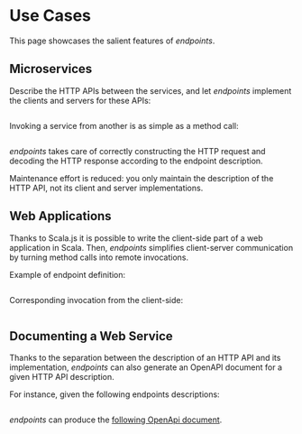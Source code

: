 # Use Cases

This page showcases the salient features of *endpoints*.

## Microservices

Describe the HTTP APIs between the services, and let *endpoints* implement
the clients and servers for these APIs:

~~~ scala src=../../../examples/cqrs/commands-endpoints/src/main/scala/cqrs/commands/CommandsEndpoints.scala#microservice-endpoint-description
~~~

Invoking a service from another is as simple as a method call:

~~~ scala src=../../../examples/cqrs/public-server/src/main/scala/cqrs/publicserver/PublicServer.scala#microservice-endpoint-invocation
~~~

*endpoints* takes care of correctly constructing the HTTP request and
decoding the HTTP response according to the endpoint description.

Maintenance effort is reduced: you only maintain the description of
the HTTP API, not its client and server implementations.

## Web Applications

Thanks to Scala.js it is possible to write the client-side part of a
web application in Scala. Then, *endpoints* simplifies client-server
communication by turning method calls into remote invocations.

Example of endpoint definition:

~~~ scala src=../../../examples/cqrs/public-endpoints/src/main/scala/cqrs/publicserver/PublicEndpoints.scala#webapps-endpoint
~~~

Corresponding invocation from the client-side:

~~~ scala src=../../../examples/cqrs/web-client/src/main/scala/cqrs/webclient/Main.scala#webapps-invocation
~~~

## Documenting a Web Service

Thanks to the separation between the description of an HTTP API and
its implementation, *endpoints* can also generate an OpenAPI document
for a given HTTP API description.

For instance, given the following endpoints descriptions:

~~~ scala src=../../../examples/documented/src/main/scala/counter/Counter.scala#documented-endpoints
~~~

*endpoints* can produce the
[following OpenApi document](https://documented-counter.herokuapp.com/documentation.json).
